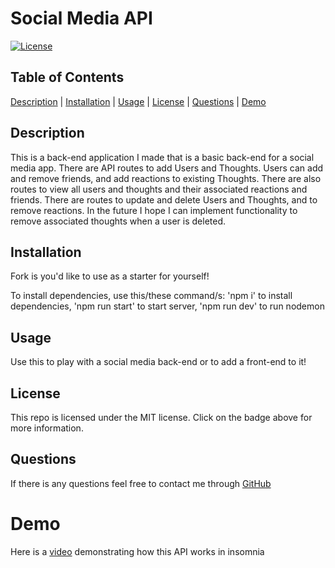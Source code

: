 # Social Media API

[![License](https://img.shields.io/badge/License-MIT-blueviolet.svg)](https://opensource.org/licenses/MIT)

## Table of Contents

[Description](#description) | [Installation](#installation) | [Usage](#usage) | [License](#license) | [Questions](#questions) | [Demo](#demo)

## Description

This is a back-end application I made that is a basic back-end for a social media app. There are API routes to add Users and Thoughts. Users can add and remove friends, and add reactions to existing Thoughts.  There are also routes to view all users and thoughts and their associated reactions and friends. There are routes to update and delete Users and Thoughts, and to remove reactions. In the future I hope I can implement functionality to remove associated thoughts when a user is deleted.

## Installation

Fork is you'd like to use as a starter for yourself!

To install dependencies, use this/these command/s: 'npm i' to install dependencies, 'npm run start' to start server, 'npm run dev' to run nodemon

## Usage

Use this to play with a social media back-end or to add a front-end to it!

## License
  
This repo is licensed under the MIT license. Click on the badge above for more information.

## Questions

If there is any questions feel free to contact me through [GitHub](https://github.com/johnnyowen)

# Demo

Here is a [video](https://drive.google.com/file/d/1WqQgX0CiCPsOwM9msGYf8PBDMegt41Jw/view) demonstrating how this API works in insomnia


